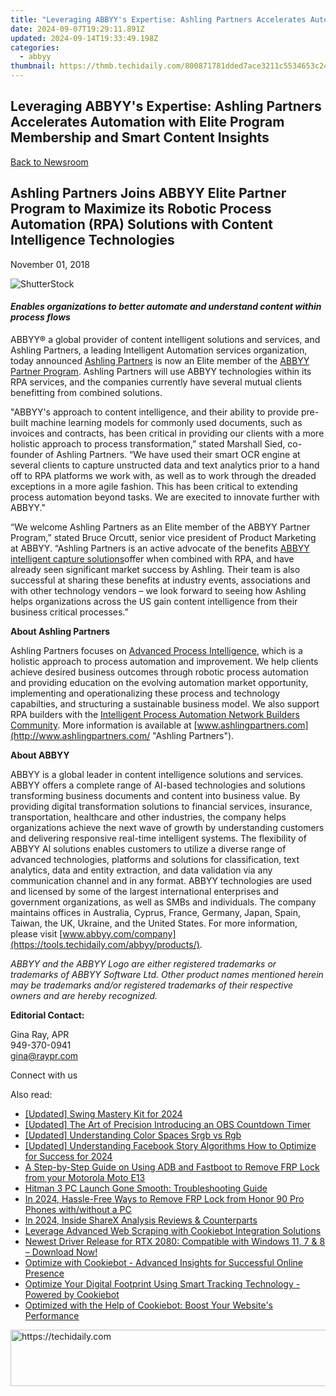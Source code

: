 ```yaml
---
title: "Leveraging ABBYY's Expertise: Ashling Partners Accelerates Automation with Elite Program Membership and Smart Content Insights"
date: 2024-09-07T19:29:11.891Z
updated: 2024-09-14T19:33:49.198Z
categories:
  - abbyy
thumbnail: https://thmb.techidaily.com/800871781dded7ace3211c5534653c24a5267e768de909ec1df6dcfa19126cf1.jpg
---
```


## Leveraging ABBYY's Expertise: Ashling Partners Accelerates Automation with Elite Program Membership and Smart Content Insights

[Back to Newsroom](https://tools.techidaily.com/abbyy/products/)

## Ashling Partners Joins ABBYY Elite Partner Program to Maximize its Robotic Process Automation (RPA) Solutions with Content Intelligence Technologies

November 01, 2018

![ShutterStock](https://content.abbyy.com/-/media/project/abbyy/abbyy/branchtemplates/shutterstock_1272462163_1296-x-729.jpg?h=729&iar=0&w=1296)

#### _Enables organizations to better automate and understand content within process flows_

  
ABBYY® a global provider of content intelligent solutions and services, and Ashling Partners, a leading Intelligent Automation services organization, today announced [Ashling Partners](https://insights.ashlingpartners.com/abbyy-a-partners-perspective-on-the-abbyy-technology-summit "Ashling Partners") is now an Elite member of the [ABBYY Partner Program](https://tools.techidaily.com/abbyy/products/). Ashling Partners will use ABBYY technologies within its RPA services, and the companies currently have several mutual clients benefitting from combined solutions.

"ABBYY's approach to content intelligence, and their ability to provide pre-built machine learning models for commonly used documents, such as invoices and contracts, has been critical in providing our clients with a more holistic approach to process transformation,” stated Marshall Sied, co-founder of Ashling Partners. “We have used their smart OCR engine at several clients to capture unstructed data and text analytics prior to a hand off to RPA platforms we work with, as well as to work through the dreaded exceptions in a more agile fashion. This has been critical to extending process automation beyond tasks. We are execited to innovate further with ABBYY."

“We welcome Ashling Partners as an Elite member of the ABBYY Partner Program,” stated Bruce Orcutt, senior vice president of Product Marketing at ABBYY. “Ashling Partners is an active advocate of the benefits [ABBYY intelligent capture solutions](https://tools.techidaily.com/abbyy/products/)offer when combined with RPA, and have already seen significant market success by Ashling. Their team is also successful at sharing these benefits at industry events, associations and with other technology vendors – we look forward to seeing how Ashling helps organizations across the US gain content intelligence from their business critical processes.”

  
**About Ashling Partners**

Ashling Partners focuses on [Advanced Process Intelligence](https://go.ashlingpartners.com/welcome-to-new-api "Advanced Process Intelligence"), which is a holistic approach to process automation and improvement. We help clients achieve desired business outcomes through robotic process automation and providing education on the evolving automation market opportunity, implementing and operationalizing these process and technology capabilties, and structuring a sustainable business model. We also support RPA builders with the [Intelligent Process Automation Network Builders Community](http://www.ashlingpartners.com/news/ashling-partners-establishes-the-intelligent-process-automation-network-a "Intelligent Process Automation Network Builders Community"). More information is available at [www.ashlingpartners.com](http://www.ashlingpartners.com/ "Ashling Partners").

  
**About ABBYY**

ABBYY is a global leader in content intelligence solutions and services. ABBYY offers a complete range of AI-based technologies and solutions transforming business documents and content into business value. By providing digital transformation solutions to financial services, insurance, transportation, healthcare and other industries, the company helps organizations achieve the next wave of growth by understanding customers and delivering responsive real-time intelligent systems. The flexibility of ABBYY AI solutions enables customers to utilize a diverse range of advanced technologies, platforms and solutions for classification, text analytics, data and entity extraction, and data validation via any communication channel and in any format. ABBYY technologies are used and licensed by some of the largest international enterprises and government organizations, as well as SMBs and individuals. The company maintains offices in Australia, Cyprus, France, Germany, Japan, Spain, Taiwan, the UK, Ukraine, and the United States. For more information, please visit [www.abbyy.com/company](https://tools.techidaily.com/abbyy/products/).

_ABBYY and the ABBYY Logo are either registered trademarks or trademarks of ABBYY Software Ltd. Other product names mentioned herein may be trademarks and/or registered trademarks of their respective owners and are hereby recognized._

  
**Editorial Contact:**

Gina Ray, APR  
949-370-0941  
gina@raypr.com

Connect with us

<ins class="adsbygoogle"
     style="display:block"
     data-ad-format="autorelaxed"
     data-ad-client="ca-pub-7571918770474297"
     data-ad-slot="1223367746"></ins>

<ins class="adsbygoogle"
     style="display:block"
     data-ad-client="ca-pub-7571918770474297"
     data-ad-slot="8358498916"
     data-ad-format="auto"
     data-full-width-responsive="true"></ins>

<span class="atpl-alsoreadstyle">Also read:</span>
<div><ul>
<li><a href="https://fox-helps.techidaily.com/updated-swing-mastery-kit-for-2024/"><u>[Updated] Swing Mastery Kit for 2024</u></a></li>
<li><a href="https://screen-activity-recording.techidaily.com/updated-the-art-of-precision-introducing-an-obs-countdown-timer/"><u>[Updated] The Art of Precision Introducing an OBS Countdown Timer</u></a></li>
<li><a href="https://some-tips.techidaily.com/updated-understanding-color-spaces-srgb-vs-rgb/"><u>[Updated] Understanding Color Spaces Srgb vs Rgb</u></a></li>
<li><a href="https://facebook-clips.techidaily.com/updated-understanding-facebook-story-algorithms-how-to-optimize-for-success-for-2024/"><u>[Updated] Understanding Facebook Story Algorithms How to Optimize for Success for 2024</u></a></li>
<li><a href="https://android-frp.techidaily.com/a-step-by-step-guide-on-using-adb-and-fastboot-to-remove-frp-lock-from-your-motorola-moto-e13-by-drfone-android/"><u>A Step-by-Step Guide on Using ADB and Fastboot to Remove FRP Lock from your Motorola Moto E13</u></a></li>
<li><a href="https://win-blog.techidaily.com/hitman-3-pc-launch-gone-smooth-troubleshooting-guide/"><u>Hitman 3 PC Launch Gone Smooth: Troubleshooting Guide</u></a></li>
<li><a href="https://bypass-frp.techidaily.com/in-2024-hassle-free-ways-to-remove-frp-lock-from-honor-90-pro-phones-withwithout-a-pc-by-drfone-android/"><u>In 2024, Hassle-Free Ways to Remove FRP Lock from Honor 90 Pro Phones with/without a PC</u></a></li>
<li><a href="https://video-screen-grab.techidaily.com/in-2024-inside-sharex-analysis-reviews-and-counterparts/"><u>In 2024, Inside ShareX Analysis Reviews & Counterparts</u></a></li>
<li><a href="https://solve-manuals.techidaily.com/leverage-advanced-web-scraping-with-cookiebot-integration-solutions/"><u>Leverage Advanced Web Scraping with Cookiebot Integration Solutions</u></a></li>
<li><a href="https://win-dash.techidaily.com/1722969305670-newest-driver-release-for-rtx-2080-compatible-with-windows-11-7-and-8-download-now/"><u>Newest Driver Release for RTX 2080: Compatible with Windows 11, 7 & 8 – Download Now!</u></a></li>
<li><a href="https://solve-manuals.techidaily.com/optimize-with-cookiebot-advanced-insights-for-successful-online-presence/"><u>Optimize with Cookiebot - Advanced Insights for Successful Online Presence</u></a></li>
<li><a href="https://solve-manuals.techidaily.com/optimize-your-digital-footprint-using-smart-tracking-technology-powered-by-cookiebot/"><u>Optimize Your Digital Footprint Using Smart Tracking Technology - Powered by Cookiebot</u></a></li>
<li><a href="https://solve-manuals.techidaily.com/optimized-with-the-help-of-cookiebot-boost-your-websites-performance/"><u>Optimized with the Help of Cookiebot: Boost Your Website's Performance</u></a></li>
</ul></div>

<!-- affiliate ads begin -->
<a href="https://appsumo.8odi.net/c/5597632/2123727/7443" target="_top" id="2123727">
  <img src="//a.impactradius-go.com/display-ad/7443-2123727" border="0" alt="https://techidaily.com" width="728" height="90"/>
</a>
<img height="0" width="0" src="https://appsumo.8odi.net/i/5597632/2123727/7443" style="position:absolute;visibility:hidden;" border="0" />
<!-- affiliate ads end -->

